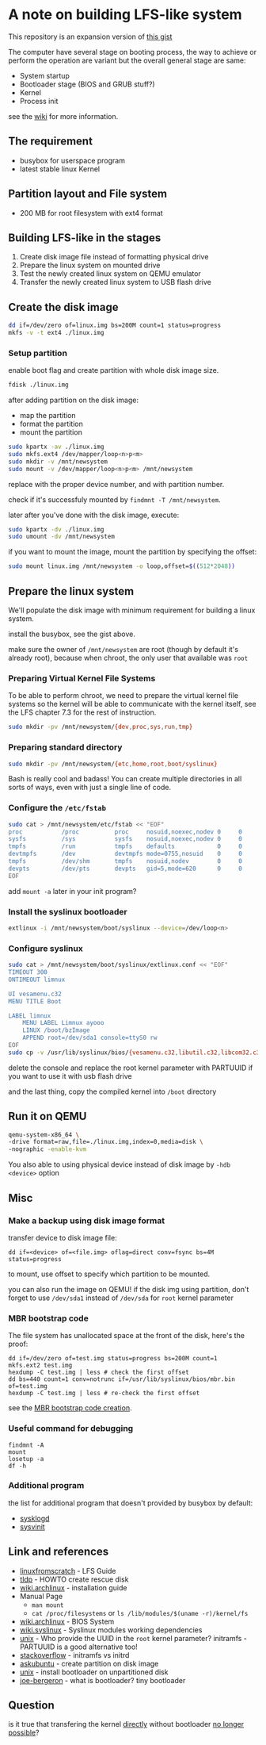 # A note on building LFS-like system
This repository is an expansion version of [this gist](https://gist.github.com/RealYukiSan/c69d9cc9120c1e5d7b5afcf371e3f79d)

The computer have several stage on booting process, the way to achieve or perform the operation are variant but the overall general stage are same:
- System startup
- Bootloader stage (BIOS and GRUB stuff?)
- Kernel
- Process init

see the [wiki](https://en.wikipedia.org/wiki/Booting_process_of_Linux) for more information.

## The requirement
- busybox for userspace program
- latest stable linux Kernel

## Partition layout and File system
- 200 MB for root filesystem with ext4 format

## Building LFS-like in the stages
1. Create disk image file instead of formatting physical drive
2. Prepare the linux system on mounted drive
3. Test the newly created linux system on QEMU emulator
4. Transfer the newly created linux system to USB flash drive

## Create the disk image 

```bash
dd if=/dev/zero of=linux.img bs=200M count=1 status=progress
mkfs -v -t ext4 ./linux.img
```

### Setup partition

enable boot flag and create partition with whole disk image size.

```bash
fdisk ./linux.img
```

after adding partition on the disk image:
- map the partition
- format the partition
- mount the partition

```bash
sudo kpartx -av ./linux.img
sudo mkfs.ext4 /dev/mapper/loop<n>p<m>
sudo mkdir -v /mnt/newsystem
sudo mount -v /dev/mapper/loop<n>p<m> /mnt/newsystem
```

replace <n> with the proper device number, and <m> with partition number.

check if it's successfuly mounted by `findmnt -T /mnt/newsystem`.

later after you've done with the disk image, execute:
```bash
sudo kpartx -dv ./linux.img
sudo umount -dv /mnt/newsystem
```

if you want to mount the image, mount the partition by specifying the offset:
```bash
sudo mount linux.img /mnt/newsystem -o loop,offset=$((512*2048))
```

## Prepare the linux system

We'll populate the disk image with minimum requirement for building a linux system.

install the busybox, see the gist above.

make sure the owner of `/mnt/newsystem` are root (though by default it's already root), because when chroot, the only user that available was `root`

### Preparing Virtual Kernel File Systems

To be able to perform chroot, we need to prepare the virtual kernel file systems so the kernel will be able to communicate with the kernel itself, see the LFS chapter 7.3 for the rest of instruction.

```bash
sudo mkdir -pv /mnt/newsystem/{dev,proc,sys,run,tmp}
```

### Preparing standard directory

```bash
sudo mkdir -pv /mnt/newsystem/{etc,home,root,boot/syslinux}
```

Bash is really cool and badass! You can create multiple directories in all sorts of ways, even with just a single line of code.

### Configure the `/etc/fstab`

```bash
sudo cat > /mnt/newsystem/etc/fstab << "EOF"
proc           /proc          proc     nosuid,noexec,nodev 0     0
sysfs          /sys           sysfs    nosuid,noexec,nodev 0     0
tmpfs          /run           tmpfs    defaults            0     0
devtmpfs       /dev           devtmpfs mode=0755,nosuid    0     0
tmpfs          /dev/shm       tmpfs    nosuid,nodev        0     0
devpts         /dev/pts       devpts   gid=5,mode=620      0     0
EOF
```

add `mount -a` later in your init program?

### Install the syslinux bootloader

```bash
extlinux -i /mnt/newsystem/boot/syslinux --device=/dev/loop<n>
```

### Configure syslinux

```bash
sudo cat > /mnt/newsystem/boot/syslinux/extlinux.conf << "EOF"
TIMEOUT 300
ONTIMEOUT limnux

UI vesamenu.c32
MENU TITLE Boot

LABEL limnux
	MENU LABEL Limnux ayooo
	LINUX /boot/bzImage
	APPEND root=/dev/sda1 console=ttyS0 rw
EOF
sudo cp -v /usr/lib/syslinux/bios/{vesamenu.c32,libutil.c32,libcom32.c32}  /mnt/usb/boot/syslinux
```

delete the console and replace the root kernel parameter with PARTUUID if you want to use it with usb flash drive

and the last thing, copy the compiled kernel into `/boot` directory

## Run it on QEMU

```bash
qemu-system-x86_64 \
-drive format=raw,file=./linux.img,index=0,media=disk \
-nographic -enable-kvm
```

You also able to using physical device instead of disk image by `-hdb <device>` option

## Misc

### Make a backup using disk image format

transfer device to disk image file:

```
dd if=<device> of=<file.img> oflag=direct conv=fsync bs=4M status=progress
```

to mount, use offset to specify which partition to be mounted.

you can also run the image on QEMU! if the disk img using partition, don't forget to use `/dev/sda1` instead of `/dev/sda` for `root` kernel parameter

### MBR bootstrap code

The file system has unallocated space at the front of the disk, here's the proof:

```
dd if=/dev/zero of=test.img status=progress bs=200M count=1
mkfs.ext2 test.img
hexdump -C test.img | less # check the first offset
dd bs=440 count=1 conv=notrunc if=/usr/lib/syslinux/bios/mbr.bin of=test.img
hexdump -C test.img | less # re-check the first offset
```

see the [MBR bootstrap code creation](https://superuser.com/questions/1206396/mbr-bootstrap-code-creation).

### Useful command for debugging

```
findmnt -A
mount
losetup -a
df -h
```

### Additional program
the list for additional program that doesn't provided by busybox by default:
- [sysklogd](https://github.com/troglobit/sysklogd/releases)
- [sysvinit](https://github.com/slicer69/sysvinit)

## Link and references
- [linuxfromscratch](https://www.linuxfromscratch.org/lfs/view/stable) - LFS Guide
- [tldp](https://tldp.org/HOWTO/Bootdisk-HOWTO) - HOWTO create rescue disk
- [wiki.archlinux](https://wiki.archlinux.org/title/Installation_guide) - installation guide
- Manual Page
    - `man mount`
    - `cat /proc/filesystems` or `ls /lib/modules/$(uname -r)/kernel/fs`
- [wiki.archlinux](https://wiki.archlinux.org/title/Syslinux#BIOS_systems) - BIOS System
- [wiki.syslinux](https://wiki.syslinux.org/wiki/index.php?title=Library_modules#Syslinux_modules_working_dependencies) - Syslinux modules working dependencies
- [unix](https://unix.stackexchange.com/a/151483/606032) - Who provide the UUID in the `root` kernel parameter? initramfs - PARTUUID is a good alternative too!
- [stackoverflow](https://stackoverflow.com/questions/10603104/the-difference-between-initrd-and-initramfs) - initramfs vs initrd
- [askubuntu](https://askubuntu.com/q/1511094/1783505) - create partition on disk image
- [unix](https://unix.stackexchange.com/q/774947/606032) - install bootloader on unpartitioned disk
- [joe-bergeron](https://www.joe-bergeron.com/posts/Writing%20a%20Tiny%20x86%20Bootloader/) - what is bootloader? tiny bootloader

## Question
is it true that transfering the kernel [directly](https://tldp.org/HOWTO/Bootdisk-HOWTO/x703.html) without bootloader [no longer possible](https://superuser.com/questions/415429/how-to-boot-linux-kernel-without-bootloader)?

